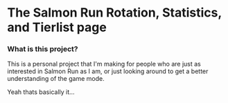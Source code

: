 <h1>The Salmon Run Rotation, Statistics, and Tierlist page</h1>
<h3>What is this project?</h3>
<p>This is a personal project that I'm making for people who are just as interested in Salmon Run as I am, or just looking around to get a better understanding of the game mode.</p>
Yeah thats basically it...
